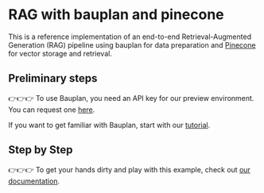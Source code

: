 # RAG with bauplan and pinecone

This is a reference implementation of an end-to-end Retrieval-Augmented Generation (RAG) pipeline using bauplan for data preparation and [Pinecone](https://www.pinecone.io/) for vector storage and retrieval.

## Preliminary steps

👉👉👉 To use Bauplan, you need an API key for our preview environment. You can request one [here](https://www.bauplanlabs.com/#join).

If you want to get familiar with Bauplan, start with our [tutorial](https://docs.bauplanlabs.com/en/latest/tutorial/01_quick_start.html#).

## Step by Step

👉👉👉 To get your hands dirty and play with this example, check out [our documentation](https://docs.bauplanlabs.com/en/latest/examples/rag.html.html).
